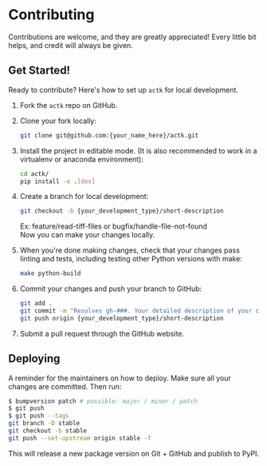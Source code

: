 # Contributing

Contributions are welcome, and they are greatly appreciated! Every little bit
helps, and credit will always be given.

## Get Started!
Ready to contribute? Here's how to set up `actk` for local development.

1. Fork the `actk` repo on GitHub.

2. Clone your fork locally:

    ```bash
    git clone git@github.com:{your_name_here}/actk.git
    ```

3. Install the project in editable mode. (It is also recommended to work in a
virtualenv or anaconda environment):

    ```bash
    cd actk/
    pip install -e .[dev]
    ```

4. Create a branch for local development:

    ```bash
    git checkout -b {your_development_type}/short-description
    ```

    Ex: feature/read-tiff-files or bugfix/handle-file-not-found<br>
    Now you can make your changes locally.

5. When you're done making changes, check that your changes pass linting and
   tests, including testing other Python versions with make:

    ```bash
    make python-build
    ```

6. Commit your changes and push your branch to GitHub:

    ```bash
    git add .
    git commit -m "Resolves gh-###. Your detailed description of your changes."
    git push origin {your_development_type}/short-description
    ```

7. Submit a pull request through the GitHub website.

## Deploying

A reminder for the maintainers on how to deploy.
Make sure all your changes are committed.
Then run:

```bash
$ bumpversion patch # possible: major / minor / patch
$ git push
$ git push --tags
git branch -D stable
git checkout -b stable
git push --set-upstream origin stable -f
```

This will release a new package version on Git + GitHub and publish to PyPI.
